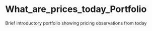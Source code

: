 # What_are_prices_today_Portfolio
Brief introductory portfolio showing pricing observations from today
